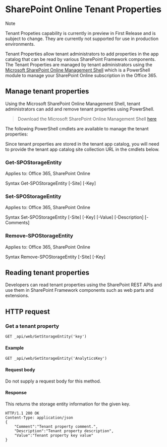 # SharePoint Online Tenant Properties

> [!NOTE]
> Tenant Propeties capability is currently in preview in First Release and is subject to change. They are currently not supported for use in production environments.

Tenant Properties allow tenant administrators to add properties in the app catalog that can be read by various SharePoint Framework components. The Tenant Properties are managed by tenant administrators using the [Microsoft SharePoint Online Management Shell](https://technet.microsoft.com/en-us/library/fp161372.aspx) which is a PowerShell module to manage your SharePoint Online subscription in the Office 365.

## Manage tenant properties

Using the Microsoft SharePoint Online Management Shell, tenant administrators can add and remove tenant properties using PowerShell. 

> Download the Microsoft SharePoint Online Management Shell [here](https://www.microsoft.com/en-us/download/details.aspx?id=35588)

The following PowerShell cmdlets are available to manage the tenant properties:

Since tenant properties are stored in the tenant app catalog, you will need to provide the tenant app catalog site collection URL in the cmdlets below.

### Get-SPOStorageEntity
Applies to: Office 365, SharePoint Online

Syntax
Get-SPOStorageEntity [-Site] <AppCatalogSiteURL> [-Key] <String>

### Set-SPOStorageEntity
Applies to: Office 365, SharePoint Online

Syntax
Set-SPOStorageEntity [-Site] <AppCatalogSiteURL> [-Key] <String> [-Value] <String> [-Description] <String> [-Comments] <String>

### Remove-SPOStorageEntity
Applies to: Office 365, SharePoint Online

Syntax
Remove-SPOStorageEntity [-Site] <AppCatalogSiteURL> [-Key] <String>

## Reading tenant properties

Developers can read tenant properties using the SharePoint REST APIs and use them in SharePoint Framework components such as web parts and extensions.

## HTTP request

### Get a tenant property

```text
GET _api/web/GetStorageEntity('key')
```

#### Example

```text
GET _api/web/GetStorageEntity('AnalyticsKey')
```

#### Request body

Do not supply a request body for this method.

#### Response

This returns the storage entity information for the given key.

```text
HTTP/1.1 200 OK
Content-Type: application/json
{
    "Comment":"Tenant property comment.",
    "Description":"Tenant property description",
    "Value":"Tenant property key value"
}
```
